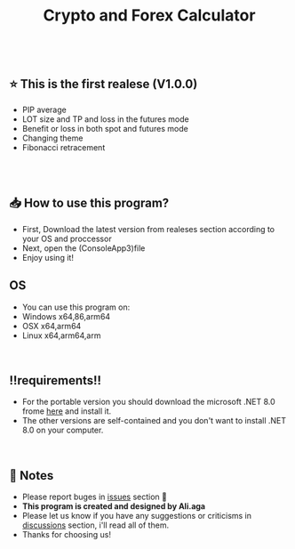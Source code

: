 <h1 align="center">Crypto and Forex Calculator
<p align="center">
</p>
<br>

## ⭐ This is the first realese (V1.0.0)

- PIP average
- LOT size and TP and loss in the futures mode
- Benefit or loss in both spot and futures mode
- Changing theme
- Fibonacci retracement
<br>

<br>

## 📥 How to use this program?
- First, Download the latest version from realeses section according to your OS and proccessor
- Next, open the (ConsoleApp3)file
- Enjoy using it!

## **OS**
- You can use this program on:
- Windows x64,86,arm64
- OSX x64,arm64
- Linux x64,arm64,arm
<br>


## ‼️requirements‼️
- For the portable version you should download the microsoft .NET 8.0 frome [here](https://dotnet.microsoft.com/en-us/download/dotnet/8.0) and install it.
- The other versions are self-contained and you don't want to install .NET 8.0 on your computer.
<br>


<p align="center">
</p>

<p align="center">
</p>


## 📜 Notes
- Please report buges in [issues](https://github.com/AliAgaAbd/Crypto-Forex-Calculator/issues) section 🙏
- **This program is created and designed by Ali.aga**
- Please let us know if you have any suggestions or criticisms in [discussions](https://github.com/AliAgaAbd/Crypto-Forex-Calculator/discussions/1) section, i'll read all of them.
- Thanks for choosing us!
<br>
